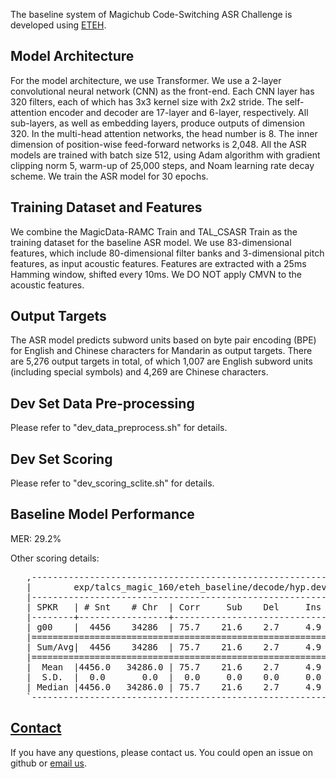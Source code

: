 The baseline system of Magichub Code-Switching ASR Challenge is developed using [ETEH](https://github.com/SpeechClub/ETEH). 

## Model Architecture
For the model architecture, we use Transformer. We use a 2-layer convolutional neural network (CNN) as the front-end. Each CNN layer has 320 filters, each of which has 3x3 kernel size with 2x2 stride. The self-attention encoder and decoder are 17-layer and 6-layer, respectively. All sub-layers, as well as embedding layers, produce outputs of dimension 320. In the multi-head attention networks, the head number is 8. The inner dimension of position-wise feed-forward networks is 2,048. All the ASR models are trained with batch size 512, using Adam algorithm with gradient clipping norm 5, warm-up of 25,000 steps, and Noam learning rate decay scheme. We train the ASR model for 30 epochs.

## Training Dataset and Features
We combine the MagicData-RAMC Train and TAL_CSASR Train as the training dataset for the baseline ASR model. We use 83-dimensional features, which include 80-dimensional filter banks and 3-dimensional pitch features, as input acoustic features. Features are extracted with a 25ms Hamming window, shifted every 10ms. We DO NOT apply CMVN to the acoustic features.

## Output Targets
The ASR model predicts subword units based on byte pair encoding (BPE) for English and Chinese characters for Mandarin as output targets. There are 5,276 output targets in total, of which 1,007 are English subword units (including special symbols) and 4,269 are Chinese characters. 


## Dev Set Data Pre-processing
Please refer to "dev_data_preprocess.sh" for details.

## Dev Set Scoring
Please refer to "dev_scoring_sclite.sh" for details.

## Baseline Model Performance
MER: 29.2%

Other scoring details:
<pre>
   ,-----------------------------------------------------------------------.
   |        exp/talcs_magic_160/eteh_baseline/decode/hyp.dev.gb.txt        |
   |-----------------------------------------------------------------------|
   | SPKR   | # Snt    # Chr  | Corr     Sub    Del     Ins    Err   S.Err |
   |--------+-----------------+--------------------------------------------|
   | g00    |  4456    34286  | 75.7    21.6    2.7     4.9   29.2    72.2 |
   |=======================================================================|
   | Sum/Avg|  4456    34286  | 75.7    21.6    2.7     4.9   29.2    72.2 |
   |=======================================================================|
   |  Mean  |4456.0   34286.0 | 75.7    21.6    2.7     4.9   29.2    72.2 |
   |  S.D.  |  0.0       0.0  |  0.0     0.0    0.0     0.0    0.0     0.0 |
   | Median |4456.0   34286.0 | 75.7    21.6    2.7     4.9   29.2    72.2 |
   `-----------------------------------------------------------------------'
</pre>

## [Contact](#contact)

If you have any questions, please contact us. You could open an issue on github or [email us](mailto:open@magicdatatech.com). 

